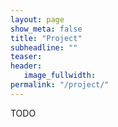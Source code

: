 ```yaml
---
layout: page
show_meta: false
title: "Project"
subheadline: ""
teaser: 
header:
   image_fullwidth: 
permalink: "/project/"
---
```


TODO